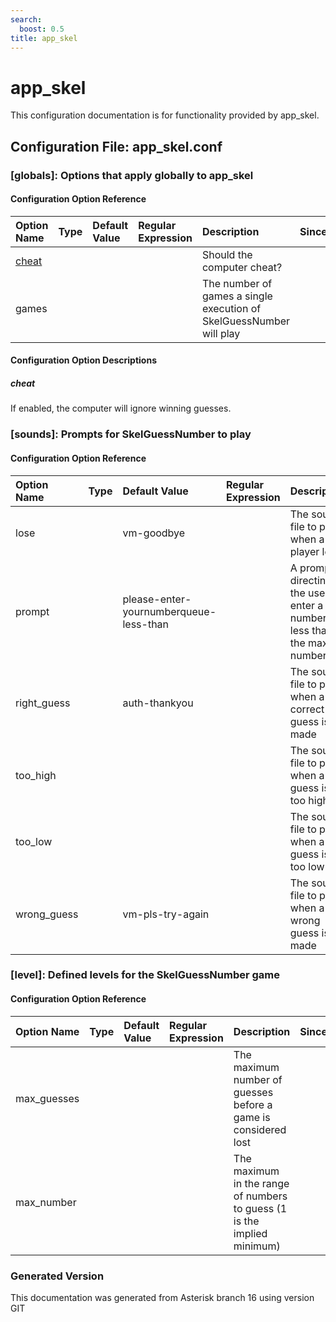 ```yaml
---
search:
  boost: 0.5
title: app_skel
---
```


# app_skel

This configuration documentation is for functionality provided by app_skel.

## Configuration File: app_skel.conf

### [globals]: Options that apply globally to app_skel

#### Configuration Option Reference

| Option Name | Type | Default Value | Regular Expression | Description | Since |
|:---|:---|:---|:---|:---|:---| 
| [cheat](#cheat)| | | | Should the computer cheat?| |
| games| | | | The number of games a single execution of SkelGuessNumber will play| |


#### Configuration Option Descriptions

##### cheat

If enabled, the computer will ignore winning guesses.<br>


### [sounds]: Prompts for SkelGuessNumber to play

#### Configuration Option Reference

| Option Name | Type | Default Value | Regular Expression | Description | Since |
|:---|:---|:---|:---|:---|:---| 
| lose| | vm-goodbye| | The sound file to play when a player loses| |
| prompt| | please-enter-yournumberqueue-less-than| | A prompt directing the user to enter a number less than the max number| |
| right_guess| | auth-thankyou| | The sound file to play when a correct guess is made| |
| too_high| | | | The sound file to play when a guess is too high| |
| too_low| | | | The sound file to play when a guess is too low| |
| wrong_guess| | vm-pls-try-again| | The sound file to play when a wrong guess is made| |


### [level]: Defined levels for the SkelGuessNumber game

#### Configuration Option Reference

| Option Name | Type | Default Value | Regular Expression | Description | Since |
|:---|:---|:---|:---|:---|:---| 
| max_guesses| | | | The maximum number of guesses before a game is considered lost| |
| max_number| | | | The maximum in the range of numbers to guess (1 is the implied minimum)| |



### Generated Version

This documentation was generated from Asterisk branch 16 using version GIT 